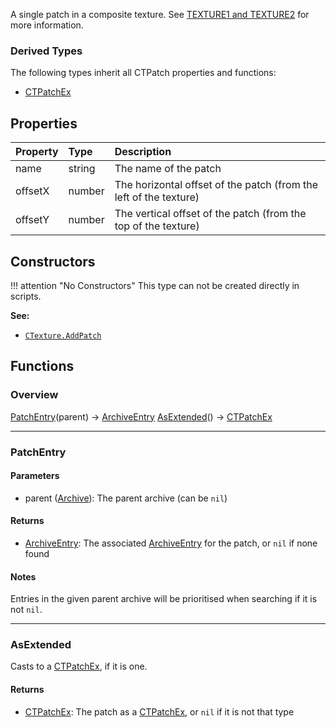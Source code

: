 A single patch in a composite texture. See [TEXTURE1 and TEXTURE2](https://doomwiki.org/wiki/TEXTURE1_and_TEXTURE2) for more information.

### Derived Types

The following types inherit all <type>CTPatch</type> properties and functions:

* <type>[CTPatchEx](CTPatchEx.md)</type>

## Properties

| Property | Type | Description |
|:---------|:-----|:------------|
<prop class="rw">name</prop> | <type>string</type> | The name of the patch
<prop class="rw">offsetX</prop> | <type>number</type> | The horizontal offset of the patch (from the left of the texture)
<prop class="rw">offsetY</prop> | <type>number</type> | The vertical offset of the patch (from the top of the texture)

## Constructors

!!! attention "No Constructors"
    This type can not be created directly in scripts.

**See:**

* <code>[CTexture.AddPatch](CTexture.md#addpatch)</code>

## Functions

### Overview

<fdef>[PatchEntry](#patchentry)(<arg>parent</arg>) -> <type>[ArchiveEntry](../Archive/ArchiveEntry.md)</type></fdef>
<fdef>[AsExtended](#asextended)() -> <type>[CTPatchEx](CTPatchEx.md)</type></fdef>

---
### PatchEntry

#### Parameters

* <arg>parent</arg> (<type>[Archive](../Archive/Archive.md)</type>): The parent archive (can be `nil`)

#### Returns

* <type>[ArchiveEntry](../Archive/ArchiveEntry.md)</type>: The associated <type>[ArchiveEntry](../Archive/ArchiveEntry.md)</type> for the patch, or `nil` if none found

#### Notes

Entries in the given <arg>parent</arg> archive will be prioritised when searching if it is not `nil`.

---
### AsExtended

Casts to a <type>[CTPatchEx](CTPatchEx.md)</type>, if it is one.

#### Returns

* <type>[CTPatchEx](CTPatchEx.md)</type>: The patch as a <type>[CTPatchEx](CTPatchEx.md)</type>, or `nil` if it is not that type
